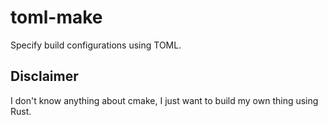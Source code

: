 # toml-make
Specify build configurations using TOML.
## Disclaimer
I don't know anything about cmake, I just want to build my own thing using Rust.
